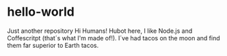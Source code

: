 # hello-world
Just another repository
Hi Humans!
Hubot here, I like Node.js and Coffescritpt (that´s what I'm made of!).
I´ve had tacos on the moon and find them far superior to Earth tacos.
